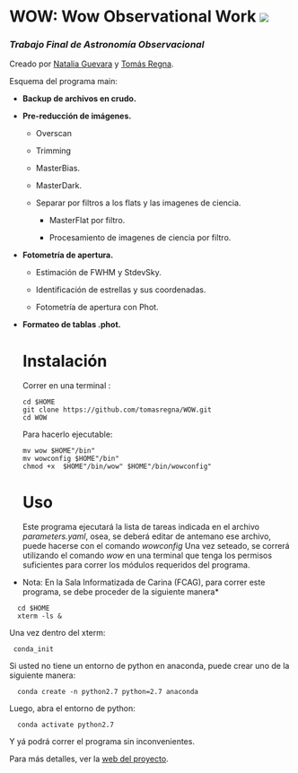 # WOW: Wow Observational Work ![](http://carina.fcaglp.unlp.edu.ar/~guevaran/wow/wowlogo4.png)
### _Trabajo Final de Astronomía Observacional_

Creado por [Natalia Guevara](mailto:nataliaguevaramandri@gmail.com) y [Tomás Regna](mailto:ttomasagustin@gmail.com).

Esquema del programa main:


* **Backup de archivos en crudo.**

* **Pre-reducción de imágenes.**

  + Overscan
  
  + Trimming

  + MasterBias.

  + MasterDark.

  + Separar por filtros a los flats y las imagenes de ciencia.
  
    - MasterFlat por filtro.

    - Procesamiento de imagenes de ciencia por filtro.

* **Fotometría de apertura.**
  
  + Estimación de FWHM y StdevSky.
  
  + Identificación de estrellas y sus coordenadas.
  
  + Fotometría de apertura con Phot.

* **Formateo de tablas .phot.**
  
  
  
  # Instalación
  
  Correr en una terminal :
  ```
  cd $HOME
  git clone https://github.com/tomasregna/WOW.git
  cd WOW
  ```
  Para hacerlo ejecutable:
  ```
  mv wow $HOME"/bin"
  mv wowconfig $HOME"/bin"
  chmod +x  $HOME"/bin/wow" $HOME"/bin/wowconfig"
  ```
  
  # Uso
  
  Este programa ejecutará la lista de tareas indicada en el archivo _parameters.yaml_, osea, se deberá editar de antemano ese archivo, puede hacerse con el comando *wowconfig*
 Una vez seteado, se correrá utilizando el comando *wow* en una terminal que tenga los permisos suficientes para correr los módulos requeridos del programa.
 
 * Nota: En la Sala Informatizada de Carina (FCAG), para correr este programa, se debe proceder de la siguiente manera*
  ```
    cd $HOME
    xterm -ls &
  ```
   Una vez dentro del xterm:
   ```
    conda_init
  ```
   Si usted no tiene un entorno de python en anaconda, puede crear uno de la siguiente manera:
  ```
    conda create -n python2.7 python=2.7 anaconda
 ```
  Luego, abra el entorno de python:
  ```
    conda activate python2.7
  ```
  Y yá podrá correr el programa sin inconvenientes.
 
 
Para más detalles, ver la [web del proyecto](http://carina.fcaglp.unlp.edu.ar/~guevaran/wow).
